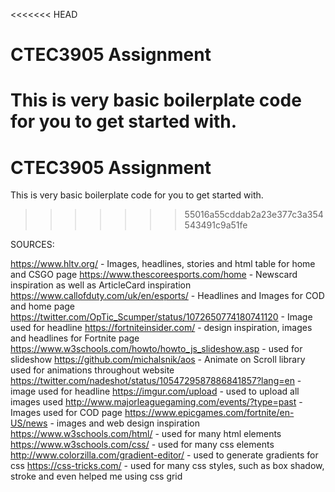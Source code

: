 <<<<<<< HEAD
# CTEC3905 Assignment

This is very basic boilerplate code for you to get started with.
=======
# CTEC3905 Assignment

This is very basic boilerplate code for you to get started with.
>>>>>>> 55016a55cddab2a23e377c3a354543491c9a51fe


SOURCES:

https://www.hltv.org/ - Images, headlines, stories and html table for home and CSGO page
https://www.thescoreesports.com/home - Newscard inspiration as well as ArticleCard inspiration
https://www.callofduty.com/uk/en/esports/ - Headlines and Images for COD and home page
https://twitter.com/OpTic_Scumper/status/1072650774180741120 - Image used for headline
https://fortniteinsider.com/ - design inspiration, images and headlines for Fortnite page
https://www.w3schools.com/howto/howto_js_slideshow.asp - used for slideshow
https://github.com/michalsnik/aos - Animate on Scroll library used for animations throughout website
https://twitter.com/nadeshot/status/1054729587886841857?lang=en - image used for headline
https://imgur.com/upload - used to upload all images used
http://www.majorleaguegaming.com/events/?type=past - Images used for COD page
https://www.epicgames.com/fortnite/en-US/news - images and web design inspiration
https://www.w3schools.com/html/ - used for many html elements
https://www.w3schools.com/css/ - used for many css elements
http://www.colorzilla.com/gradient-editor/ - used to generate gradients for css
https://css-tricks.com/ - used for many css styles, such as box shadow, stroke and even helped me using css grid



